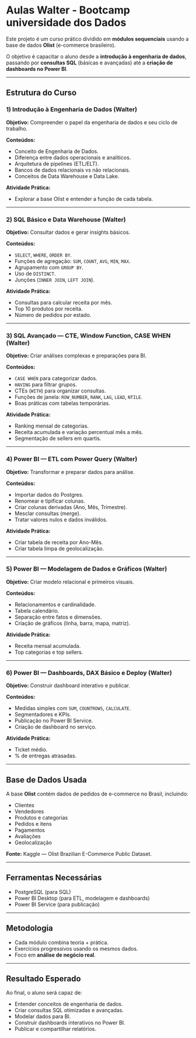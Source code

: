 
# Aulas Walter - Bootcamp universidade dos Dados

Este projeto é um curso prático dividido em **módulos sequenciais** usando a base de dados **Olist** (e-commerce brasileiro).

O objetivo é capacitar o aluno desde a **introdução à engenharia de dados**, passando por **consultas SQL** (básicas e avançadas) até a **criação de dashboards no Power BI**.

---

## Estrutura do Curso

### 1) Introdução à Engenharia de Dados (Walter)
**Objetivo:** Compreender o papel da engenharia de dados e seu ciclo de trabalho.

**Conteúdos:**
- Conceito de Engenharia de Dados.
- Diferença entre dados operacionais e analíticos.
- Arquitetura de pipelines (ETL/ELT).
- Bancos de dados relacionais vs não relacionais.
- Conceitos de Data Warehouse e Data Lake.

**Atividade Prática:**
- Explorar a base Olist e entender a função de cada tabela.

---

### 2) SQL Básico e Data Warehouse (Walter)
**Objetivo:** Consultar dados e gerar insights básicos.

**Conteúdos:**
- `SELECT`, `WHERE`, `ORDER BY`.
- Funções de agregação: `SUM`, `COUNT`, `AVG`, `MIN`, `MAX`.
- Agrupamento com `GROUP BY`.
- Uso de `DISTINCT`.
- Junções (`INNER JOIN`, `LEFT JOIN`).

**Atividade Prática:**
- Consultas para calcular receita por mês.
- Top 10 produtos por receita.
- Número de pedidos por estado.

---

### 3) SQL Avançado — CTE, Window Function, CASE WHEN (Walter)
**Objetivo:** Criar análises complexas e preparações para BI.

**Conteúdos:**
- `CASE WHEN` para categorizar dados.
- `HAVING` para filtrar grupos.
- CTEs (`WITH`) para organizar consultas.
- Funções de janela: `ROW_NUMBER`, `RANK`, `LAG`, `LEAD`, `NTILE`.
- Boas práticas com tabelas temporárias.

**Atividade Prática:**
- Ranking mensal de categorias.
- Receita acumulada e variação percentual mês a mês.
- Segmentação de sellers em quartis.

---

### 4) Power BI — ETL com Power Query (Walter)
**Objetivo:** Transformar e preparar dados para análise.

**Conteúdos:**
- Importar dados do Postgres.
- Renomear e tipificar colunas.
- Criar colunas derivadas (Ano, Mês, Trimestre).
- Mesclar consultas (merge).
- Tratar valores nulos e dados inválidos.

**Atividade Prática:**
- Criar tabela de receita por Ano-Mês.
- Criar tabela limpa de geolocalização.

---

### 5) Power BI — Modelagem de Dados e Gráficos (Walter)
**Objetivo:** Criar modelo relacional e primeiros visuais.

**Conteúdos:**
- Relacionamentos e cardinalidade.
- Tabela calendário.
- Separação entre fatos e dimensões.
- Criação de gráficos (linha, barra, mapa, matriz).

**Atividade Prática:**
- Receita mensal acumulada.
- Top categorias e top sellers.

---

### 6) Power BI — Dashboards, DAX Básico e Deploy (Walter)
**Objetivo:** Construir dashboard interativo e publicar.

**Conteúdos:**
- Medidas simples com `SUM`, `COUNTROWS`, `CALCULATE`.
- Segmentadores e KPIs.
- Publicação no Power BI Service.
- Criação de dashboard no serviço.

**Atividade Prática:**
- Ticket médio.
- % de entregas atrasadas.

---

## Base de Dados Usada
A base **Olist** contém dados de pedidos de e-commerce no Brasil, incluindo:
- Clientes
- Vendedores
- Produtos e categorias
- Pedidos e itens
- Pagamentos
- Avaliações
- Geolocalização

**Fonte:** Kaggle — Olist Brazilian E-Commerce Public Dataset.

---

## Ferramentas Necessárias
- PostgreSQL (para SQL)
- Power BI Desktop (para ETL, modelagem e dashboards)
- Power BI Service (para publicação)

---

## Metodologia
- Cada módulo combina teoria + prática.
- Exercícios progressivos usando os mesmos dados.
- Foco em **análise de negócio real**.

---

## Resultado Esperado
Ao final, o aluno será capaz de:
- Entender conceitos de engenharia de dados.
- Criar consultas SQL otimizadas e avançadas.
- Modelar dados para BI.
- Construir dashboards interativos no Power BI.
- Publicar e compartilhar relatórios.

